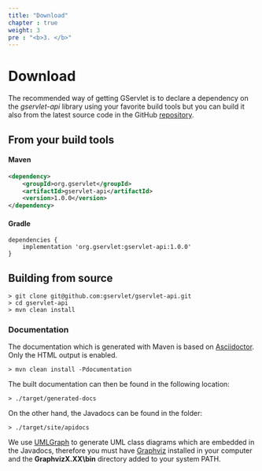 ```yaml
---
title: "Download"
chapter : true
weight: 3
pre : "<b>3. </b>"
---
```


# Download

The recommended way of getting GServlet is to declare a dependency on the _gservlet-api_ library using your favorite build tools but you can build it also from the latest source code in the GitHub [repository](https://github.com/GServlet/gservlet-api).


## From your build tools

#### Maven

```xml
<dependency>
	<groupId>org.gservlet</groupId>
	<artifactId>gservlet-api</artifactId>
	<version>1.0.0</version>
</dependency>
```

#### Gradle

```
dependencies {
    implementation 'org.gservlet:gservlet-api:1.0.0'
}

```


## Building from source

    > git clone git@github.com:gservlet/gservlet-api.git
    > cd gservlet-api
    > mvn clean install


### Documentation

The documentation which is generated with Maven is based on [Asciidoctor](http://asciidoctor.org/). Only the HTML output is enabled.

    > mvn clean install -Pdocumentation

The built documentation can then be found in the following location:
  
    > ./target/generated-docs
    
On the other hand, the Javadocs can be found in the folder:

    > ./target/site/apidocs    

We use [UMLGraph](https://www.spinellis.gr/umlgraph/index.html) to generate UML class diagrams which are embedded in the Javadocs, therefore you must have [Graphviz](https://www.graphviz.org/) installed in your computer and the **GraphvizX.XX\bin** directory added to your system PATH.